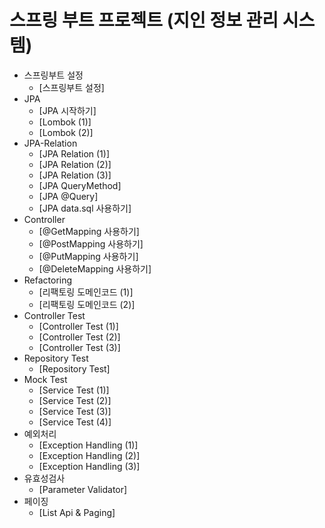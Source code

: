 # 스프링 부트 프로젝트 (지인 정보 관리 시스템)
* 스프링부트 설정
  * [스프링부트 설정]
* JPA
  * [JPA 시작하기]
  * [Lombok (1)]
  * [Lombok (2)]
* JPA-Relation
  * [JPA Relation (1)]
  * [JPA Relation (2)]
  * [JPA Relation (3)]
  * [JPA QueryMethod]
  * [JPA @Query]
  * [JPA data.sql 사용하기]
* Controller
  * [@GetMapping 사용하기]
  * [@PostMapping 사용하기]
  * [@PutMapping 사용하기]
  * [@DeleteMapping 사용하기]
* Refactoring
  * [리팩토링 도메인코드 (1)]
  * [리팩토링 도메인코드 (2)]
* Controller Test
  * [Controller Test (1)]
  * [Controller Test (2)]
  * [Controller Test (3)]
* Repository Test
  * [Repository Test]
* Mock Test
  * [Service Test (1)]
  * [Service Test (2)]
  * [Service Test (3)]
  * [Service Test (4)]
* 예외처리
  * [Exception Handling (1)]
  * [Exception Handling (2)]  
  * [Exception Handling (3)]
* 유효성검사
  * [Parameter Validator]
* 페이징
  * [List Api & Paging]
